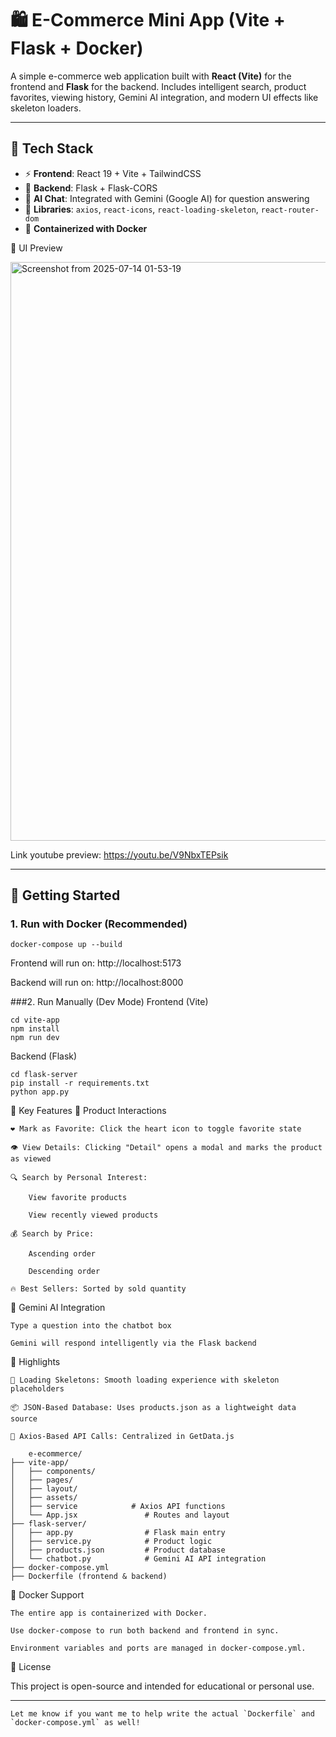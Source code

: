 # 🛍️ E-Commerce Mini App (Vite + Flask + Docker)

A simple e-commerce web application built with **React (Vite)** for the frontend and **Flask** for the backend. Includes intelligent search, product favorites, viewing history, Gemini AI integration, and modern UI effects like skeleton loaders.

---

## 🧩 Tech Stack

- ⚡ **Frontend**: React 19 + Vite + TailwindCSS
- 🐍 **Backend**: Flask + Flask-CORS
- 🤖 **AI Chat**: Integrated with Gemini (Google AI) for question answering
- 🧪 **Libraries**: `axios`, `react-icons`, `react-loading-skeleton`, `react-router-dom`
- 🐳 **Containerized with Docker**

📸 UI Preview

<img width="1822" height="926" alt="Screenshot from 2025-07-14 01-53-19" src="https://github.com/user-attachments/assets/b25b9784-7dfe-4020-8bda-3e5a8072f2dd" />

Link youtube preview: https://youtu.be/V9NbxTEPsik


---

## 🚀 Getting Started

### 1. Run with Docker (Recommended)

```
docker-compose up --build
```

Frontend will run on: http://localhost:5173

Backend will run on: http://localhost:8000

###2. Run Manually (Dev Mode)
Frontend (Vite)
```
cd vite-app
npm install
npm run dev
```

Backend (Flask)
```
cd flask-server
pip install -r requirements.txt
python app.py
```

🎯 Key Features
🛒 Product Interactions

    ❤️ Mark as Favorite: Click the heart icon to toggle favorite state

    👁️ View Details: Clicking "Detail" opens a modal and marks the product as viewed

    🔍 Search by Personal Interest:

        View favorite products

        View recently viewed products

    💰 Search by Price:

        Ascending order

        Descending order

    🔥 Best Sellers: Sorted by sold quantity

🤖 Gemini AI Integration

    Type a question into the chatbot box

    Gemini will respond intelligently via the Flask backend

💎 Highlights

    🎨 Loading Skeletons: Smooth loading experience with skeleton placeholders

    📦 JSON-Based Database: Uses products.json as a lightweight data source

    🔄 Axios-Based API Calls: Centralized in GetData.js

```
    e-ecommerce/
├── vite-app/
│   ├── components/
│   ├── pages/
│   ├── layout/
│   ├── assets/
│   ├── service            # Axios API functions
│   └── App.jsx               # Routes and layout
├── flask-server/
│   ├── app.py                # Flask main entry
│   ├── service.py            # Product logic
│   ├── products.json         # Product database
│   └── chatbot.py            # Gemini AI API integration
├── docker-compose.yml
├── Dockerfile (frontend & backend)
```

🐳 Docker Support

    The entire app is containerized with Docker.

    Use docker-compose to run both backend and frontend in sync.

    Environment variables and ports are managed in docker-compose.yml.

📜 License

This project is open-source and intended for educational or personal use.


---

```
Let me know if you want me to help write the actual `Dockerfile` and `docker-compose.yml` as well!
```
